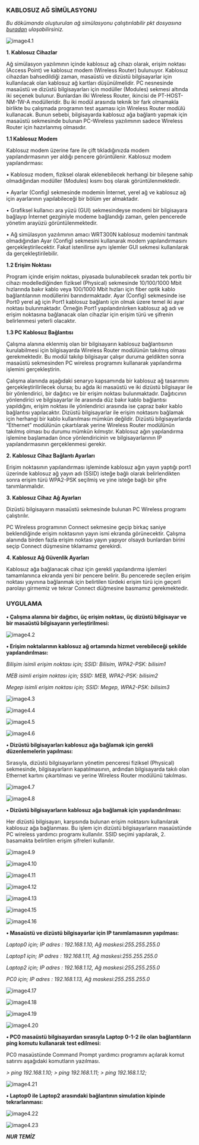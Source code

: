 ### KABLOSUZ AĞ SİMÜLASYONU 

_Bu dökümanda oluşturulan ağ simülasyonu çalıştırılabilir pkt dosyasına [buradan](https://github.com/nurtemiz/network-lab/blob/master/pkt-files/foy_4.pkt) ulaşabilirsiniz._

![image4.1](/images/level_4/4-0.png)

**1.	Kablosuz Cihazlar**

Ağ simülasyon yazılımının içinde kablosuz ağ cihazı olarak, erişim noktası (Access Point) ve kablosuz modem (Wireless Router) bulunuyor.
Kablosuz cihazdan bahsedildiği zaman, masaüstü ve dizüstü bilgisayarlar için kullanılacak olan kablosuz ağ kartları düşünülmelidir. PC nesnesinde masaüstü ve dizüstü bilgisayarları için modüller (Modules) sekmesi altında iki seçenek bulunur. Bunlardan ilki Wireless Router, ikincisi de PT-HOST-NM-1W-A modülleridir. Bu iki modül arasında teknik bir fark olmamakla birlikte bu çalışmada programın test aşaması için Wireless Router modülü kullanacak. Bunun sebebi, bilgisayarda kablosuz ağa bağlantı yapmak için masaüstü sekmesinde bulunan PC-Wireless yazılımının sadece Wireless Router için hazırlanmış olmasıdır.

**1.1	Kablosuz Modem**

Kablosuz modem üzerine fare ile çift tıkladığınızda modem yapılandırmasının yer aldığı pencere görüntülenir. Kablosuz modem yapılandırması:

•	Kablosuz modem, fiziksel olarak eklenebilecek herhangi bir bileşene sahip olmadığından modüller (Modules) kısmı boş olarak görüntülenmektedir. 

•	Ayarlar (Config) sekmesinde modemin İnternet, yerel ağ ve kablosuz ağ için ayarlarının yapılabileceği bir bölüm yer almaktadır.

•	Grafiksel kullanıcı ara yüzü (GUI) sekmesindeyse modemi bir bilgisayara bağlayıp İnternet gezginiyle modeme bağlandığı zaman, gelen pencerede yönetim arayüzü görüntülenmektedir.

•	Ağ simülasyon yazılımının amacı WRT300N kablosuz modemini tanıtmak olmadığından Ayar (Config) sekmesini kullanarak modem yapılandırmasını gerçekleştirilecektir. Fakat istenilirse aynı işlemler GUI sekmesi kullanılarak da gerçekleştirilebilir.

**1.2	Erişim Noktası**

Program içinde erişim noktası, piyasada bulunabilecek sıradan tek portlu bir cihazı modellediğinden fiziksel (Physical) sekmesinde 10/100/1000 Mbit hızlarında bakır kablo veya 100/1000 Mbit hızları için fiber optik kablo bağlantılarının modüllerini barındırmaktadır.
Ayar (Config) sekmesinde ise Port0 yerel ağ için Port1 kablosuz bağlantı için olmak üzere temel iki ayar noktası bulunmaktadır.
Örneğin Port1 yapılandırılırken kablosuz ağ adı ve erişim noktasına bağlanacak olan cihazlar için erişim türü ve şifrenin belirlenmesi yeterli olacaktır. 

**1.3	PC Kablosuz Bağlantısı**

Çalışma alanına eklenmiş olan bir bilgisayarın kablosuz bağlantısının kurulabilmesi için bilgisayarda Wireless Router modülünün takılmış olması gerekmektedir. Bu modül takılıp bilgisayar çalışır duruma geldikten sonra masaüstü sekmesinden PC wireless programını kullanarak yapılandırma işlemini gerçekleştirin.

Çalışma alanında aşağıdaki senaryo kapsamında bir kablosuz ağ tasarımını gerçekleştirilirilecek olursa; bu ağda iki masaüstü ve iki dizüstü bilgisayar ile bir yönlendirici, bir dağıtıcı ve bir erişim noktası bulunmaktadır. Dağıtıcının yönlendirici ve bilgisayarlar ile arasında düz bakır kablo bağlantısı yapıldığını, erişim noktası ile yönlendirici arasında ise çapraz bakır kablo bağlantısı yapılacaktır. Dizüstü bilgisayarlar ile erişim noktasını bağlamak için herhangi bir kablo kullanılması mümkün değildir. Dizüstü bilgisayarlarda “Ethernet” modülünün çıkartılarak yerine Wireless Router modülünün takılmış olması bu durumu mümkün kılmıştır. 
Kablosuz ağın yapılandırma işlemine başlamadan önce yönlendiricinin ve bilgisayarlarının IP yapılandırmasının gerçeklenmesi gerekir. 

**2.	Kablosuz Cihaz Bağlantı Ayarları**

Erişim noktasının yapılandırması işleminde kablosuz ağın yayın yaptığı port1 üzerinde kablosuz ağ yayın adı (SSID) isteğe bağlı olarak belirlendikten sonra erişim türü WPA2-PSK seçilmiş ve yine isteğe bağlı bir şifre tanımlanmalıdır. 

**3.	Kablosuz Cihaz Ağ Ayarları**

Dizüstü bilgisayarın masaüstü sekmesinde bulunan PC Wireless programı çalıştırılır.

PC Wireless programının Connect sekmesine geçip birkaç saniye beklendiğinde erişim noktasının yayın ismi ekranda görünecektir. Çalışma alanında birden fazla erişim noktası yayın yapıyor olsaydı bunlardan birini seçip Connect düşmesine tıklamamız gerekirdi. 

**4.	Kablosuz Ağ Güvenlik Ayarları**

Kablosuz ağa bağlanacak cihaz için gerekli yapılandırma işlemleri tamamlanınca ekranda yeni bir pencere belirir. Bu pencerede seçilen erişim noktası yayınına bağlanmak için belirtilen türdeki erişim türü için geçerli parolayı girmemiz ve tekrar Connect düğmesine basmamız gerekmektedir. 

### UYGULAMA

**•	Çalışma alanına bir dağıtıcı, üç erişim noktası, üç dizüstü bilgisayar ve bir masaüstü bilgisayarın yerleştirilmesi:**

![image4.2](/images/level_4/4-1.png)
 
**•	Erişim noktalarının kablosuz ağ ortamında hizmet verebileceği şekilde yapılandırılması:**

_Bilişim isimli erişim noktası için; SSID: Bilisim, WPA2-PSK: bilisim1_

_MEB isimli erişim noktası için; SSID: MEB, WPA2-PSK: bilisim2_

_Megep isimli erişim noktası için; SSID: Megep, WPA2-PSK: bilisim3_
   
![image4.3](/images/level_4/4-2.png)

![image4.4](/images/level_4/4-3.png)

![image4.5](/images/level_4/4-4.png)

![image4.6](/images/level_4/4-5.png)


**•	Dizüstü bilgisayarları kablosuz ağa bağlamak için gerekli düzenlemelerin yapılması:**

Sırasıyla, dizüstü bilgisayarların yönetim penceresi fiziksel (Physical) sekmesinde, bilgisayarların kapatılmasının, ardından bilgisayarda takılı olan Ethernet kartını çıkartılması ve yerine Wireless Router modülünü takılması.

![image4.7](/images/level_4/4-6.png)

![image4.8](/images/level_4/4-7.png)
 
**•	Dizüstü bilgisayarların kablosuz ağa bağlamak için yapılandırılması:**

Her dizüstü bilgisayarı, karşısında bulunan erişim noktasını kullanılarak kablosuz ağa bağlanması. Bu işlem için dizüstü bilgisayarların masaüstünde PC wireless yardımcı programı kullanılır. SSID seçimi yapılarak, 2. basamakta belirtilen erişim şifreleri kullanılır.
  
![image4.9](/images/level_4/4-8.png)

![image4.10](/images/level_4/4-9.png)
 
![image4.11](/images/level_4/4-10.png) 

![image4.12](/images/level_4/4-11.png) 

![image4.13](/images/level_4/4-12.png) 

![image4.15](/images/level_4/4-14.png) 

![image4.16](/images/level_4/4-15.png) 

**•	Masaüstü ve dizüstü bilgisayarlar için IP tanımlamasının yapılması:**

_Laptop0 için; IP adres : 192.168.1.10, Ağ maskesi:255.255.255.0_

_Laptop1 için; IP adres : 192.168.1.11, Ağ maskesi:255.255.255.0_

_Laptop2 için; IP adres : 192.168.1.12, Ağ maskesi:255.255.255.0_

_PC0 için; IP adres : 192.168.1.13, Ağ maskesi:255.255.255.0_

![image4.17](/images/level_4/4-16.png) 

![image4.18](/images/level_4/4-17.png) 

![image4.19](/images/level_4/4-18.png) 

![image4.20](/images/level_4/4-19.png) 
  

**•	PC0 masaüstü bilgisayardan sırasıyla Laptop 0-1-2 ile olan bağlantıların ping komutu kullanarak test edilmesi:**

PC0 masaüstünde Command Prompt yardımcı programını açılarak komut satırını aşağıdaki komutların yazılması.

_> ping 192.168.1.10; > ping 192.168.1.11;  > ping 192.168.1.12;_

![image4.21](/images/level_4/4-21.png) 
 
**•	Laptop0 ile Laptop2 arasındaki bağlantının simulation kipinde tekrarlanması:**
  
![image4.22](/images/level_4/4-22.png) 

![image4.23](/images/level_4/4-23.png) 

**_NUR TEMİZ_**

